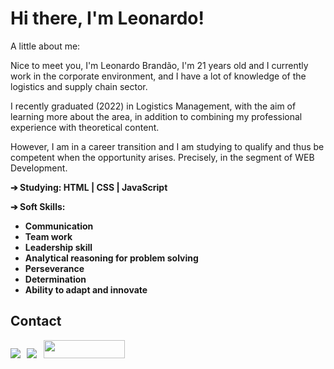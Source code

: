 <h1><strong> Hi there, I'm Leonardo!</strong> </h1>
<p>A little about me:

Nice to meet you, I'm Leonardo Brandão, I'm 21 years old and I currently work in the corporate environment, and I have a lot of knowledge of the logistics and supply chain sector.

I recently graduated (2022) in Logistics Management, with the aim of learning more about the area, in addition to combining my professional experience with theoretical content.

However, I am in a career transition and I am studying to qualify and thus be competent when the opportunity arises. Precisely, in the segment of WEB Development.

<p><strong>➔ Studying: HTML | CSS | JavaScript </strong>

<p><strong>➔ Soft Skills:
<ul>
    <li>Communication</li>
    <li>Team work</li>
    <li>Leadership skill</li>
    <li>Analytical reasoning for problem solving</li>
    <li>Perseverance</li>
    <li>Determination</li>
    <li>Ability to adapt and innovate</li>
</ul>


<h2><strong>Contact</strong></h2>
<div>  
     
<a href="https://www.linkedin.com/public-profile/settings?lipi=urn%3Ali%3Apage%3Ad_flagship3_profile_self_edit_contact-info%3BikKlinSmSN2jtj%2FCwMj%2FEg%3D%3D" target="_blank"><img src="https://img.shields.io/badge/-LinkedIn-%230077B5?style=for-the-badge&logo=linkedin&logoColor=white"></a> &ensp;<a href = "mailto:brandao.developerweb@gmail.com" target="_blank"><img src="https://img.shields.io/badge/-Gmail-%23333?style=for-the-badge&logo=gmail&logoColor=white"></a>   &ensp;<a href="https://www.instagram.com/brandao_dev/" target="_blank"><img src="https://portal.ifba.edu.br/simoes-filho/imagens/redes-sociais/instagram.png/@@images/0f1ec04e-2ba4-4dd8-970f-0e3c47d5d0a7.png" height="29" width="130"></a>
  
  
</div>
